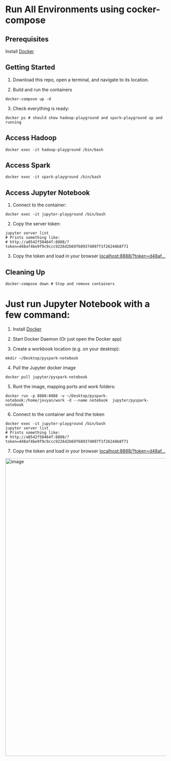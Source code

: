# Run All Environments using cocker-compose
## Prerequisites

Install [Docker](https://docker.com/get-started)

## Getting Started

1. Download this repo, open a terminal, and navigate to its location. 

2.  Build and run the containers
```shell
docker-compose up -d
```
3. Check everything is ready:
```shell
docker ps # should show hadoop-playground and spark-playground up and running
```
## Access Hadoop
```shell
docker exec -it hadoop-playground /bin/bash
```


## Access Spark
```shell
docker exec -it spark-playground /bin/bash
```

## Access Jupyter Notebook

1. Connect to the container:
```shell
docker exec -it jupyter-playground /bin/bash
```

2. Copy the server token:
```shell
jupyter server list
# Prints something like:
# http://a0542f50464f:8888/?token=d48af4be9f9c9ccc9226d2b69f689374097f1f26244b8f71
```

3. Copy the token and load in your browser [localhost:8888/?token=d48af...]()
## Cleaning Up
```shell
docker-compose down # Stop and remove containers
```


# Just run Jupyter Notebook with a few command:

1. Install [Docker](https://docker.io)

2. Start Docker Daemon (Or just open the Docker app)

3. Create a workbook location (e.g. on your desktop):

```shell
mkdir ~/Desktop/pyspark-notebook

```

4. Pull the Jupyter docker image

```shell
docker pull jupyter/pyspark-notebook
```

5. Runt the image, mapping ports and work folders:

```shell
docker run -p 8888:8888 -v ~/Desktop/pyspark-notebook:/home/jovyan/work -d --name notebook  jupyter/pyspark-notebook
```

6. Connect to the container and find the token

```shell
docker exec -it jupyter-playground /bin/bash
jupyter server list
# Prints something like:
# http://a0542f50464f:8888/?token=d48af4be9f9c9ccc9226d2b69f689374097f1f26244b8f71
```

7. Copy the token and load in your browser [localhost:8888/?token=d48af...]()

<img width="933" alt="image" src="https://user-images.githubusercontent.com/11065417/152176250-44ad7438-c76b-41f2-ae71-740e606a0925.png">


